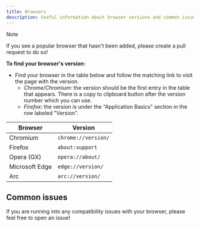 ```yaml
---
title: Browsers
description: Useful information about browser versions and common issues.
---
```


> [!NOTE]
> If you see a popular browser that hasn't been added, please create a pull request to do so!

**To find your browser's version:**

- Find your browser in the table below and follow the matching link to visit the page with the version.
  - _Chrome/Chromium_: the version should be the first entry in the table that appears. There is a copy to clipboard button after the version number which you can use.
  - _Firefox_: the version is under the "Application Basics" section in the row labeled "Version".

| Browser        | Version             |
| -------------- | ------------------- |
| Chromium       | `chrome://version/` |
| Firefox        | `about:support`     |
| Opera (GX)     | `opera://about/`    |
| Microsoft Edge | `edge://version/`   |
| Arc            | `arc://version/`    |

## Common issues

If you are running into any compatibility issues with your browser, please feel free to open an issue!
